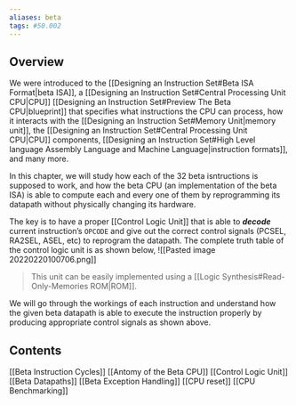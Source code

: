 ```yaml
---
aliases: beta
tags: #50.002
---
```

## Overview
We were introduced to the [[Designing an Instruction Set#Beta ISA Format|beta ISA]], a [[Designing an Instruction Set#Central Processing Unit CPU|CPU]] [[Designing an Instruction Set#Preview The Beta CPU|blueprint]] that specifies what instructions the CPU can process, how it interacts with the [[Designing an Instruction Set#Memory Unit|memory unit]], the [[Designing an Instruction Set#Central Processing Unit CPU|CPU]] components, [[Designing an Instruction Set#High Level language Assembly Language and Machine Language|instruction formats]], and many more.

In this chapter, we will study how each of the 32 beta isntructions is supposed to work, and how the beta CPU (an implementation of the beta ISA) is able to compute each and every one of them by reprogramming its datapath without physically changing its hardware.

The key is to have a proper [[Control Logic Unit]] that is able to **_decode_** current instruction’s `OPCODE` and give out the correct control signals (PCSEL, RA2SEL, ASEL, etc) to reprogram the datapath. The complete truth table of the control logic unit is as shown below,
![[Pasted image 20220220100706.png]]
> This unit can be easily implemented using a [[Logic Synthesis#Read-Only-Memories ROM|ROM]].

We will go through the workings of each instruction and understand how the given beta datapath is able to execute the instruction properly by producing appropriate control signals as shown above.

## Contents
[[Beta Instruction Cycles]]
[[Antomy of the Beta CPU]]
[[Control Logic Unit]]
[[Beta Datapaths]]
[[Beta Exception Handling]]
[[CPU reset]]
[[CPU Benchmarking]]